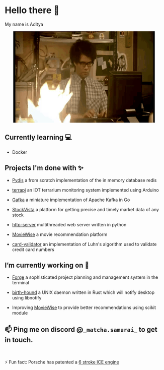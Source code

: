 # Hello there 👋


My name is Aditya

<p align=center>
<img height=290 width=450 src="the-it-crowd-moss-the-it-crowd.gif" />
</p>

## Currently learning 💻

* Docker

## Projects I'm done with ✨

 - [Pydis](https://github.com/adityakiran1423/Redis) a from scratch implementation of the in memory database redis

 - [terrapi](https://github.com/adityakiran1423/terrapi) an IOT terrarium monitoring system implemented using Arduino

- [Gafka](https://github.com/adityakiran1423/Gafka) a miniature implementation of Apache Kafka in Go

 - [StockVista](https://github.com/adityakiran1423/StockVista) a platform for getting precise and timely market data of any stock

 - [http-server](https://github.com/adityakiran1423/http-server) multithreaded web server written in python

 - [MovieWise](https://github.com/adityakiran1423/MovieWise) a movie recommendation platform

 - [card-validator](https://github.com/adityakiran1423/Credit-card-validator) an implementation of Luhn's algorithm used to validate credit card numbers



## I’m currently working on 🔭

 - [Forge](https://github.com/adityakiran1423/forge) a sophisticated project planning and management system in the terminal

 - [birth-hound](https://github.com/adityakiran1423/birth-hound) a UNIX daemon written in Rust which will notify desktop using libnotify

 - Improving [MovieWise](https://github.com/adityakiran1423/MovieWise) to provide better recommendations using scikit module 

<!-- ## Opensource Contributions 🌐🛠️

I have two open source contributions as of now :
* Reported an issue in [DiceDB/dice](https://github.com/DiceDB/dice) -> [Issue Link](https://github.com/DiceDB/dice/issues/720)
* Documentation fix to [DiceDB/dice](https://github.com/DiceDB/dice) -> [PR Link](https://github.com/DiceDB/dice/pull/721)
* Issue fix to [NCAR/music-box](https://github.com/NCAR/music-box) -> [PR Link](https://github.com/NCAR/music-box/pull/280#event-15408368882) -->

## 📫 Ping me on discord @`_matcha.samurai_` to get in touch.

<br>

⚡ Fun fact: Porsche has patented a [6 stroke ICE engine](https://www.porschelehighvalley.com/porsches-new-revolutionary-six-stroke-engine-design/)
